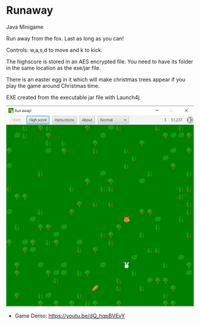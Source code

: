 # Runaway
Java Minigame

Run away from the fox. Last as long as you can! 

Controls: w,a,s,d to move and k to kick.

The highscore is stored in an AES encrypted file. You need to have its folder in the same location as the exe/jar file. 

There is an easter egg in it which will make christmas trees appear if you play the game around Christmas time.

EXE created from the executable jar file with Launch4j. 

![Run away! Screenshot](screenshot/runaway_screenshot.jpg?raw=true "Run away! Screenshot")

* Game Demo: https://youtu.be/dQ_hqpBVEvY 
